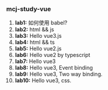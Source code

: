 ### mcj-study-vue
1. **lab1:** 如何使用 babel?
2. **lab2:** html && js
3. **lab3:** Hello vue3.js
4. **lab4:** html && ts
5. **lab5:** Hello vue2.js
6. **lab6:** Hello vue2 by typescript
7. **lab7:** Hello vue3
8. **lab8:** Hello vue3, Event binding
9. **lab9:** Hello vue3, Two way binding.
10. **lab10:** Hello vue3, css.
